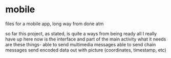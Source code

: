 # mobile
files for a mobile app, long way from done atm

so far this project, as stated, is quite a ways from being ready
all I really have up here now is the interface and part of the main activity
what it needs are these things-
  able to send multimedia messages
  able to send chain messages
  send encoded data out with picture (coordinates, timestamp, etc)
